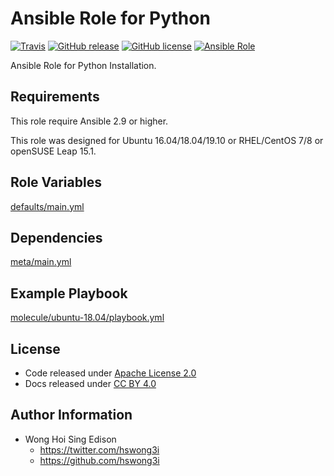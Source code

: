 # Ansible Role for Python

[![Travis](https://img.shields.io/travis/alvistack/ansible-role-python.svg)](https://travis-ci.org/alvistack/ansible-role-python)
[![GitHub release](https://img.shields.io/github/release/alvistack/ansible-role-python.svg)](https://github.com/alvistack/ansible-role-python/releases)
[![GitHub license](https://img.shields.io/github/license/alvistack/ansible-role-python.svg)](https://github.com/alvistack/ansible-role-python/blob/master/LICENSE)
[![Ansible Role](https://img.shields.io/badge/galaxy-alvistack.python-blue.svg)](https://galaxy.ansible.com/alvistack/python)

Ansible Role for Python Installation.

## Requirements

This role require Ansible 2.9 or higher.

This role was designed for Ubuntu 16.04/18.04/19.10 or RHEL/CentOS 7/8 or openSUSE Leap 15.1.

## Role Variables

[defaults/main.yml](defaults/main.yml)

## Dependencies

[meta/main.yml](meta/main.yml)

## Example Playbook

[molecule/ubuntu-18.04/playbook.yml](molecule/ubuntu-18.04/playbook.yml)

## License

  - Code released under [Apache License 2.0](LICENSE)
  - Docs released under [CC BY 4.0](http://creativecommons.org/licenses/by/4.0/)

## Author Information

  - Wong Hoi Sing Edison
      - <https://twitter.com/hswong3i>
      - <https://github.com/hswong3i>
